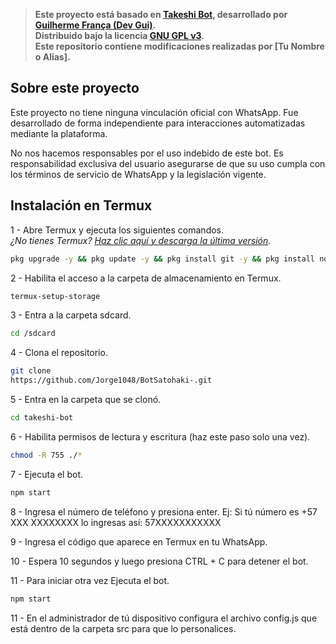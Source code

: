 > **Este proyecto está basado en [Takeshi Bot](https://github.com/guiireal/takeshi-bot), desarrollado por [Guilherme França (Dev Gui)](https://github.com/guiireal).**  
> **Distribuido bajo la licencia [GNU GPL v3](https://www.gnu.org/licenses/gpl-3.0.html).**  
> **Este repositorio contiene modificaciones realizadas por [Tu Nombre o Alias].**

## Sobre este proyecto

Este proyecto no tiene ninguna vinculación oficial con WhatsApp. Fue desarrollado de forma independiente para interacciones automatizadas mediante la plataforma.

No nos hacemos responsables por el uso indebido de este bot. Es responsabilidad exclusiva del usuario asegurarse de que su uso cumpla con los términos de servicio de WhatsApp y la legislación vigente.

## Instalación en Termux

1 - Abre Termux y ejecuta los siguientes comandos.<br/>
_¿No tienes Termux? [Haz clic aquí y descarga la última versión](https://www.mediafire.com/file/082otphidepx7aq/Termux_0.119.1_aldebaran_dev.apk)._

```sh
pkg upgrade -y && pkg update -y && pkg install git -y && pkg install nodejs-lts -y && pkg install ffmpeg -y
```

2 - Habilita el acceso a la carpeta de almacenamiento en Termux.

```sh
termux-setup-storage
```

3 - Entra a la carpeta sdcard.

```sh
cd /sdcard
```

4 - Clona el repositorio.

```sh
git clone
https://github.com/Jorge1048/BotSatohaki-.git
```

5 - Entra en la carpeta que se clonó.

```sh
cd takeshi-bot
```

6 - Habilita permisos de lectura y escritura (haz este paso solo una vez).

```sh
chmod -R 755 ./*
```

7 - Ejecuta el bot.

```sh
npm start
```

8 - Ingresa el número de teléfono y presiona enter.
Ej: Si tú número es +57 XXX XXXXXXXX lo ingresas así: 57XXXXXXXXXXX

9 - Ingresa el código que aparece en Termux en tu WhatsApp. 

10 - Espera 10 segundos y luego presiona CTRL + C para detener el bot.

11 - Para iniciar otra vez Ejecuta el bot.

```sh
npm start
```

11 - En el administrador de tú dispositivo configura el archivo config.js que está dentro de la carpeta src para que lo personalices. 
